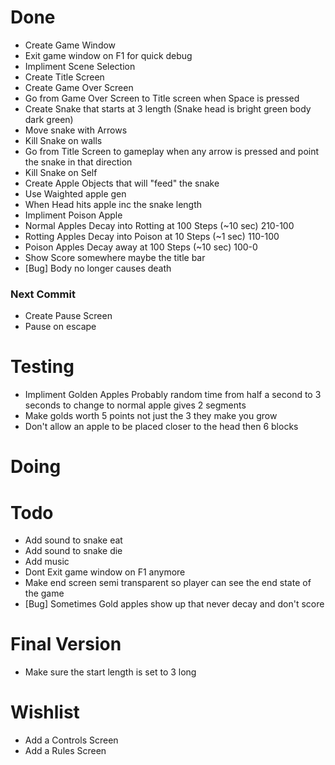 # Done
* Create Game Window
* Exit game window on F1 for quick debug
* Impliment Scene Selection
* Create Title Screen
* Create Game Over Screen
* Go from Game Over Screen to Title screen when Space is pressed
* Create Snake that starts at 3 length (Snake head is bright green body dark green)
* Move snake with Arrows
* Kill Snake on walls
* Go from Title Screen to gameplay when any arrow is pressed and point the snake in that direction
* Kill Snake on Self
* Create Apple Objects that will "feed" the snake
* Use Waighted apple gen
* When Head hits apple inc the snake length
* Impliment Poison Apple
* Normal Apples Decay into Rotting at 100 Steps (~10 sec) 210-100
* Rotting Apples Decay into Poison at 10 Steps (~1 sec) 110-100
* Poison Apples Decay away at 100 Steps (~10 sec) 100-0
* Show Score somewhere maybe the title bar
* [Bug] Body no longer causes death

### Next Commit
* Create Pause Screen
* Pause on escape

# Testing
* Impliment Golden Apples Probably random time from half a second to 3 seconds to change to normal apple gives 2 segments
* Make golds worth 5 points not just the 3 they make you grow
* Don't allow an apple to be placed closer to the head then 6 blocks

# Doing

# Todo
* Add sound to snake eat
* Add sound to snake die
* Add music
* Dont Exit game window on F1 anymore
* Make end screen semi transparent so player can see the end state of the game
* [Bug] Sometimes Gold apples show up that never decay and don't score

# Final Version
* Make sure the start length is set to 3 long

# Wishlist
* Add a Controls Screen
* Add a Rules Screen